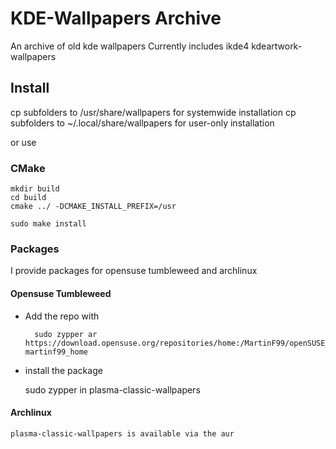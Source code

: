 # KDE-Wallpapers Archive
An archive of old kde wallpapers
Currently includes ikde4 kdeartwork-wallpapers
## Install
cp subfolders to /usr/share/wallpapers for systemwide installation
cp subfolders to ~/.local/share/wallpapers for user-only installation

or use
### CMake

	mkdir build
	cd build
	cmake ../ -DCMAKE_INSTALL_PREFIX=/usr
	
	sudo make install


### Packages

I provide packages for opensuse tumbleweed and archlinux

#### Opensuse Tumbleweed
- Add the repo with

        sudo zypper ar https://download.opensuse.org/repositories/home:/MartinF99/openSUSE_Tumbleweed/ martinf99_home

- install the package 

    sudo zypper in plasma-classic-wallpapers

#### Archlinux

    plasma-classic-wallpapers is available via the aur
